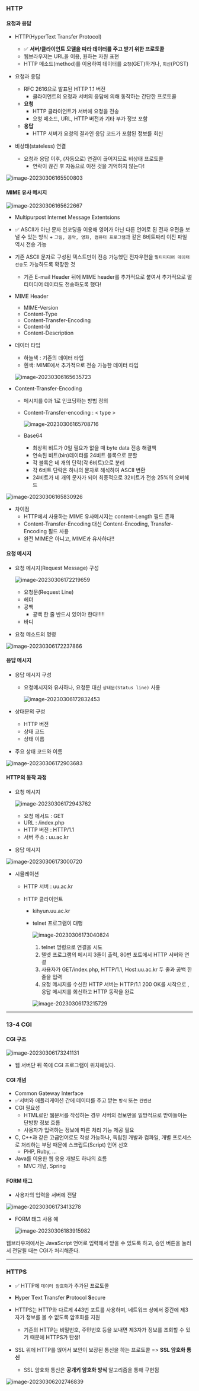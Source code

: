 ### HTTP

#### 요청과 응답

- HTTP(HyperText Transfer Protocol)
  - ✅ **서버/클라이언트 모델을 따라 데이터를 주고 받기 위한 프로토콜**
  - 웹브라우저는 URL을 이용, 원하는 자원 표현
  - HTTP 메소드(method)를 이용하여 데이터를 `요청`(GET)하거나, `회신`(POST)

- 요청과 응답
  - RFC 2616으로 발표된 HTTP 1.1 버전
    - 클라이언트의 요청과 서버의 응답에 의해 동작하는 간단한 프로토콜
  - **요청**
    - HTTP 클라이언트가 서버에 요청을 전송
    - 요청 메소드, URL, HTTP 버전과 기타 부가 정보 포함
  - **응답**
    - HTTP 서버가 요청의 결과인 응답 코드가 포함된 정보를 회신

- 비상태(stateless) 연결
  - 요청과 응답 이후, (자동으로) 연결이 끊어지므로 비상태 프로토콜
    - 연락이 끊긴 후 자동으로 이전 것을 기억하지 않는다!

![image-20230306165500803](./assets/image-20230306165500803.png)



#### MIME 유사 메시지

![image-20230306165622667](./assets/image-20230306165622667.png)

- Multipurpost Internet Message Extentsions
- ✅ ASCII가 아닌 문자 인코딩을 이용해 영어가 아닌 다른 언어로 된 전자 우편을 보낼 수 있는 방식 + `그림, 음악, 영화, 컴퓨터 프로그램`과 같은 8비트짜리 이진 파일 역시 전송 가능
- 기존 ASCII 문자로 구성된 텍스트만이 전송 가능했던 전자우편을 `멀티미디어 데이터 전송`도 가능하도록 확장한 것
  
  - 기존 E-mail Header 뒤에 MIME header를 추가적으로 붙여서 추가적으로 멀티미디어 데이터도 전송하도록 했다!
- MIME Header
  - MIME-Version
  - Content-Type
  - Content-Transfer-Encoding
  - Content-Id
  - Content-Description

- 데이터 타입

  - 하늘색 : 기존의 데이터 타입
  - 흰색: MIME에서 추가적으로 전송 가능한 데이터 타입

  ![image-20230306165635723](./assets/image-20230306165635723.png)

- Content-Transfer-Encoding

  - 메시지를 0과 1로 인코딩하는 방법 정의

  - Content-Transfer-encoding : < type >

    ![image-20230306165708716](./assets/image-20230306165708716.png)

  - Base64

    - 최상위 비트가 0일 필요가 없을 때 byte data 전송 해결책
    - 연속된 비트(bin)데이터를 24비트 블록으로 분할
    - 각 블록은 네 개의 단락(각 6비트)으로 분리
    - 각 6비트 단락은 하나의 문자로 해석하여 ASCII 변환
    - 24비트가 네 개의 문자가 되어 최종적으로 32비트가 전송 25%의 오버헤드

![image-20230306165830926](./assets/image-20230306165830926.png)

- 차이점
  - HTTP에서 사용하는 MIME 유사메시지는 content-Length 필드 존재
  - Content-Transfer-Encoding 대신 Content-Encoding, Transfer-Encoding 필드 사용
  - 완전 MIME은 아니고, MIME과 유사하다!!



#### 요청 메시지

- 요청 메시지(Request Message) 구성

  ![image-20230306172219659](./assets/image-20230306172219659.png)

  - 요청문(Request Line)
  - 헤더
  - 공백
    - 공백 한 줄 반드시 있어야 한다!!!!!
  - 바디

- 요청 메소드의 명령

![image-20230306172237866](./assets/image-20230306172237866.png)



#### 응답 메시지

- 응답 메시지 구성

  - 요청메시지와 유사하나, 요청문 대신 `상태문(Status line)` 사용

    ![image-20230306172832453](./assets/image-20230306172832453.png)

- 상태문의 구성
  - HTTP 버전
  - 상태 코드
  - 상태 이름
- 주요 상태 코드와 이름

![image-20230306172903683](./assets/image-20230306172903683.png)



#### HTTP의 동작 과정

- 요청 메시지

  ![image-20230306172943762](./assets/image-20230306172943762.png)

  - 요청 메서드 : GET
  - URL : /index.php
  - HTTP 버전 : HTTP/1.1
  - 서버 주소 : uu.ac.kr

- 응답 메시지

![image-20230306173000720](./assets/image-20230306173000720.png)

- 시뮬레이션

  - HTTP 서버 : uu.ac.kr

  - HTTP 클라이언트

    - kihyun.uu.ac.kr

    - telnet 프로그램이 대행

      ![image-20230306173040824](./assets/image-20230306173040824.png)

      1. telnet 명령으로 연결을 시도
      2. 텔넷 프로그램의 메시지 3줄이 출력, 80번 포트에서 HTTP 서버와 연결
      3. 사용자가 GET/index.php, HTTP/1.1, Host:uu.ac.kr 두 줄과 공백 한 줄을 입력
      4. 요청 메시지를 수신한 HTTP 서버는 HTTP/1.1 200 OK를 시작으로 ,응답 메시지를 회신하고 HTTP 동작을 완료

      ![image-20230306173215729](./assets/image-20230306173215729.png)



----



### 13-4 CGI

#### CGI 구조

![image-20230306173241131](./assets/image-20230306173241131.png)

- 웹 서버단 뒤 쪽에 CGI 프로그램이 위치해있다.



#### CGI 개념

- Common Gateway Interface                                                                                                                                                                                                     
- ✅서버와 애플리케이션 간에 데이터를 주고 받는 `방식` 또는 `컨벤션`
- CGI 필요성
  - HTML로만 웹문서를 작성하는 경우 서버의 정보만을 일방적으로 받아들이는 단방향 정보 흐름
  - 사용자가 입력하는 정보에 따른 처리 기능 제공 필요
- C, C++과 같은 고급언어로도 작성 가능하나, 독립된 개발과 컴파일, 개별 프로세스로 처리하는 부담 때문에 스크립트(Script) 언어 선호
  - PHP, Ruby, ...
- Java를 이용한 웹 응용 개발도 하나의 흐름
  - MVC 개념, Spring



#### FORM 태그

- 사용자의 입력을 서버에 전달

![image-20230306173413278](./assets/image-20230306173413278.png)

- FORM 태그 사용 예

  ![image-20230306183915982](./assets/image-20230306183915982.png)

웹브라우저에서는 JavaScript 언어로 입력해서 받을 수 있도록 하고, 승인 버튼을 눌러서 전달될 때는 CGI가 처리해준다.



----



### HTTPS

- ✅ HTTP에 `데이터 암호화`가 추가된 프로토콜
- **H**yper **T**ext **T**ransfer **P**rotocol **S**ecure

- HTTPS는 HTTP와 다르게 443번 포트를 사용하며, 네트워크 상에서 중간에 제3자가 정보를 볼 수 없도록 암호화를 지원
  - 기존의 HTTP는 비밀번호, 주민번호 등을 보내면 제3자가 정보를 조회할 수 있기 때문에 HTTPS가 탄생!

- SSL 위에 HTTP를 얹어서 보안이 보장된 통신을 하는 프로토콜 => **SSL 암호화 통신**
  - SSL 암호화 통신은 **공개키 암호화 방식** 알고리즘을 통해 구현됨

![image-20230306202746839](./assets/image-20230306202746839.png)